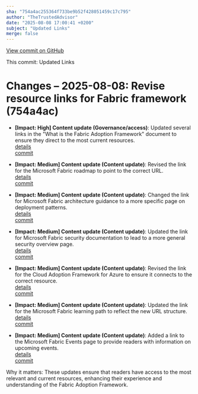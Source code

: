 ```yaml
---
sha: "754a4ac255364f733be9b52f428051459c17c795"
author: "TheTrustedAdvisor"
date: "2025-08-08 17:00:41 +0200"
subject: "Updated Links"
merge: false
---
```


[View commit on GitHub](https://github.com/TheTrustedAdvisor/FabricAdoptionFramework/commit/754a4ac255364f733be9b52f428051459c17c795)

This commit: Updated Links

# Changes – 2025-08-08: Revise resource links for Fabric framework (754a4ac)

- **[Impact: High] Content update (Governance/access)**: Updated several links in the "What is the Fabric Adoption Framework" document to ensure they direct to the most current resources.  
   [details](/docs/about/changes/2025-08-08-updated-links)  
   [commit](https://github.com/TheTrustedAdvisor/FabricAdoptionFramework/commit/754a4ac255364f733be9b52f428051459c17c795)

- **[Impact: Medium] Content update (Content update)**: Revised the link for the Microsoft Fabric roadmap to point to the correct URL.  
   [details](/docs/about/changes/2025-08-08-updated-links)  
   [commit](https://github.com/TheTrustedAdvisor/FabricAdoptionFramework/commit/754a4ac255364f733be9b52f428051459c17c795)

- **[Impact: Medium] Content update (Content update)**: Changed the link for Microsoft Fabric architecture guidance to a more specific page on deployment patterns.  
   [details](/docs/about/changes/2025-08-08-updated-links)  
   [commit](https://github.com/TheTrustedAdvisor/FabricAdoptionFramework/commit/754a4ac255364f733be9b52f428051459c17c795)

- **[Impact: Medium] Content update (Content update)**: Updated the link for Microsoft Fabric security documentation to lead to a more general security overview page.  
   [details](/docs/about/changes/2025-08-08-updated-links)  
   [commit](https://github.com/TheTrustedAdvisor/FabricAdoptionFramework/commit/754a4ac255364f733be9b52f428051459c17c795)

- **[Impact: Medium] Content update (Content update)**: Revised the link for the Cloud Adoption Framework for Azure to ensure it connects to the correct resource.  
   [details](/docs/about/changes/2025-08-08-updated-links)  
   [commit](https://github.com/TheTrustedAdvisor/FabricAdoptionFramework/commit/754a4ac255364f733be9b52f428051459c17c795)

- **[Impact: Medium] Content update (Content update)**: Updated the link for the Microsoft Fabric learning path to reflect the new URL structure.  
   [details](/docs/about/changes/2025-08-08-updated-links)  
   [commit](https://github.com/TheTrustedAdvisor/FabricAdoptionFramework/commit/754a4ac255364f733be9b52f428051459c17c795)

- **[Impact: Medium] Content update (Content update)**: Added a link to the Microsoft Fabric Events page to provide readers with information on upcoming events.  
   [details](/docs/about/changes/2025-08-08-updated-links)  
   [commit](https://github.com/TheTrustedAdvisor/FabricAdoptionFramework/commit/754a4ac255364f733be9b52f428051459c17c795)

Why it matters: These updates ensure that readers have access to the most relevant and current resources, enhancing their experience and understanding of the Fabric Adoption Framework.
